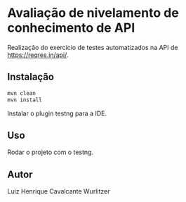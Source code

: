 # Avaliação de nivelamento de conhecimento de API

Realização do exercício de testes automatizados na API de https://reqres.in/api/.

## Instalação
```bash
mvn clean
mvn install
```
Instalar o plugin testng para a IDE.

## Uso


Rodar o projeto com o testng.


## Autor
Luiz Henrique Cavalcante Wurlitzer 